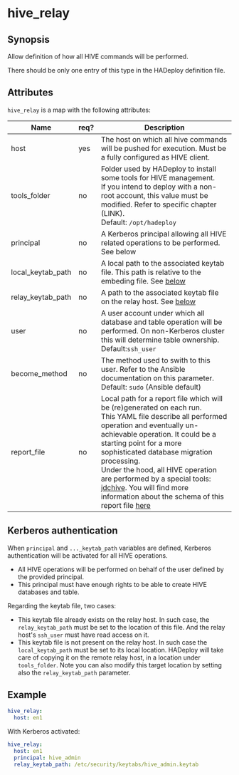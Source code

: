 # hive_relay

## Synopsis

Allow definition of how all HIVE commands will be performed.

There should be only one entry of this type in the HADeploy definition file.

## Attributes

`hive_relay` is a map with the following attributes:

Name | req?	| 	Description
--- | --- | ---
host|yes|The host on which all hive commands will be pushed for execution. Must be a fully configured as HIVE client.
tools_folder|no|Folder used by HADeploy to install some tools for HIVE management.<br>If you intend to deploy with a non-root account, this value must be modified. Refer to specific chapter (LINK).<br>Default: `/opt/hadeploy`
principal|no|A Kerberos principal allowing all HIVE related operations to be performed. See below
local_keytab_path|no|A local path to the associated keytab file. This path is relative to the embeding file. See [below](#kerberos-authentication)
relay_keytab_path|no|A path to the associated keytab file on the relay host. See [below](#kerberos-authentication)
user|no|A user account under which all database and table operation will be performed. On non-Kerberos cluster this will determine table ownership.<br>Default:`ssh_user`
become_method|no|The method used to swith to this user. Refer to the Ansible documentation on this parameter.<br>Default: `sudo` (Ansible default)
report_file|no|Local path for a report file which will be (re)generated on each run.<br>This YAML file describe all performed operation and eventually un-achievable operation. It could be a starting point for a more sophisticated database migration processing.<br>Under the hood, all HIVE operation are performed by a special tools: [jdchive](https://github.com/BROADSoftware/jdchive). You will find more information about the schema of this report file [here](https://github.com/BROADSoftware/jdchive#report-file) 


## Kerberos authentication

When `principal` and `..._keytab_path` variables are defined, Kerberos authentication will be activated for all HIVE operations.
 
* All HIVE operations will be performed on behalf of the user defined by the provided principal. 
* This principal must have enough rights to be able to create HIVE databases and table. 

Regarding the keytab file, two cases:

* This keytab file already exists on the relay host. In such case, the `relay_keytab_path` must be set to the location of this file. And the relay host's `ssh_user` must have read access on it.
* This keytab file is not present on the relay host. In such case the `local_keytab_path` must be set to its local location. HADeploy will take care of copying it on the remote relay host, in a location under `tools_folder`. Note you can also modify this target location by setting also the `relay_keytab_path` parameter.

## Example
```yaml
hive_relay:
  host: en1
```
With Kerberos activated:
```yaml
hive_relay:
  host: en1
  principal: hive_admin
  relay_keytab_path: /etc/security/keytabs/hive_admin.keytab
```
